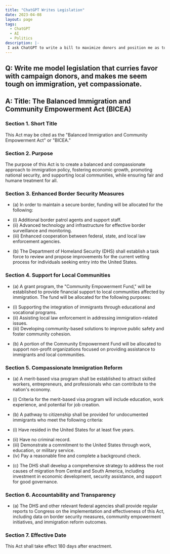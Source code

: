 ```yaml
---
title: "ChatGPT Writes Legislation"
date: 2023-04-08
layout: page
tags:
  - ChatGPT
  - AI
  - Politics
description: |-
 I ask ChatGPT to write a bill to maximize donors and position me as tough on immigration yet compassionate.
---
```


## Q: Write me model legislation that curries favor with campaign donors, and makes me seem tough on immigration, yet compassionate.

## A: Title: The Balanced Immigration and Community Empowerment Act (BICEA)

### Section 1. Short Title

This Act may be cited as the "Balanced Immigration and Community Empowerment Act" or "BICEA."

### Section 2. Purpose

The purpose of this Act is to create a balanced and compassionate approach to immigration policy, fostering economic growth, promoting national security, and supporting local communities, while ensuring fair and humane treatment for all.

### Section 3. Enhanced Border Security Measures

- (a) In order to maintain a secure border, funding will be allocated for the following:
* (i) Additional border patrol agents and support staff.
* (ii) Advanced technology and infrastructure for effective border surveillance and monitoring.
* (iii) Enhanced cooperation between federal, state, and local law enforcement agencies.

- (b) The Department of Homeland Security (DHS) shall establish a task force to review and propose improvements for the current vetting process for individuals seeking entry into the United States.

### Section 4. Support for Local Communities

- (a) A grant program, the "Community Empowerment Fund," will be established to provide financial support to local communities affected by immigration. The fund will be allocated for the following purposes:
* (i) Supporting the integration of immigrants through educational and vocational programs.
* (ii) Assisting local law enforcement in addressing immigration-related issues.
* (iii) Developing community-based solutions to improve public safety and foster community cohesion.

- (b) A portion of the Community Empowerment Fund will be allocated to support non-profit organizations focused on providing assistance to immigrants and local communities.

### Section 5. Compassionate Immigration Reform

- (a) A merit-based visa program shall be established to attract skilled workers, entrepreneurs, and professionals who can contribute to the nation's economy.
* (i) Criteria for the merit-based visa program will include education, work experience, and potential for job creation.

- (b) A pathway to citizenship shall be provided for undocumented immigrants who meet the following criteria:
* (i) Have resided in the United States for at least five years.
- (ii) Have no criminal record.
- (iii) Demonstrate a commitment to the United States through work, education, or military service.
- (iv) Pay a reasonable fine and complete a background check.

* (c) The DHS shall develop a comprehensive strategy to address the root causes of migration from Central and South America, including investment in economic development, security assistance, and support for good governance.

### Section 6. Accountability and Transparency

* (a) The DHS and other relevant federal agencies shall provide regular reports to Congress on the implementation and effectiveness of this Act, including data on border security measures, community empowerment initiatives, and immigration reform outcomes.

### Section 7. Effective Date

This Act shall take effect 180 days after enactment.
